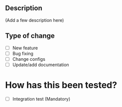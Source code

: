 ## Description

(Add a few description here)

## Type of change

- [ ] New feature
- [ ] Bug fixing
- [ ] Change configs
- [ ] Update/add documentation

# How has this been tested?

- [ ] Integration test (Mandatory)
